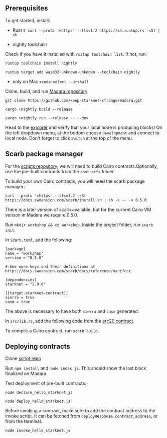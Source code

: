 ## Prerequisites 

To get started, install: 

- Rust 
`$ curl --proto '=https' --tlsv1.2 https://sh.rustup.rs -sSf | sh`


- nightly toolchain 

Check if you have it installed with `rustup toolchain list`. If not, run:

`rustup toolchain install nightly`

`rustup target add wasm32-unknown-unknown --toolchain nightly`


- only on Mac 
`xcode-select --install`

Clone, build, and run [Madara repository](https://github.com/keep-starknet-strange/madara)

`git clone https://github.com/keep-starknet-strange/madara.git`

`cargo +nightly build --release`

`cargo +nightly run --release -- --dev`

Head to the [explorer](https://polkadot.js.org/apps/#/explorer) and verify that your local node is producing blocks! On the left dropdown menu, at the bottom choose `Development` and connect to local node. Don't forget to click `Switch` at the top of the menu.


## Scarb package manager

For the [scripts repository](https://github.com/lana-shanghai/madara_contract_scripts), we will need to build Cairo contracts.Optionally, use the pre-built contracts from the `contracts` folder. 

To build your own Cairo contracts, you will need the scarb package manager:

`curl --proto '=https' --tlsv1.2 -sSf https://docs.swmansion.com/scarb/install.sh | sh -s -- -v 0.5.0`

There is a later version of scarb available, but for the current Cairo VM verison in Madara we require 0.5.0. 

Run `mkdir workshop && cd workshop`.
Inside the project folder, run `scarb init`.

In `Scarb.toml`, add the following:

```
[package]
name = "workshop"
version = "0.1.0"

# See more keys and their definitions at https://docs.swmansion.com/scarb/docs/reference/manifest

[dependencies]
starknet = "2.0.0"

[[target.starknet-contract]]
sierra = true
casm = true
```

The above is necessary to have both `sierra` and `casm` generated. 

In `src/lib.rs`, add the following code from the [erc20 contract](https://github.com/keep-starknet-strange/madara/blob/main/cairo-contracts/src/cairo_1/erc20/erc20.cairo).

To compile a Cairo contract, run `scarb build`.


## Deploying contracts 

Clone [script repo](https://github.com/lana-shanghai/madara_contract_scripts)

Run `npm install` and `node index.js`. This should show the last block finalized on Madara.

Test deployment of pre-built contracts: 

`node declare_hello_starknet.js`

`node deploy_hello_starknet.js`

Before invoking a contract, make sure to add the contract address to the invoke script. It can be fetched from `deployResponse.contract_address`, or from the terminal.

`node invoke_hello_starknet.js`


